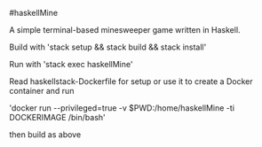 #haskellMine

A simple terminal-based minesweeper game written in Haskell.

Build with 'stack setup && stack build && stack install'

Run with 'stack exec haskellMine'

Read haskellstack-Dockerfile for setup or use it to create a Docker container and run 

'docker run --privileged=true -v $PWD:/home/haskellMine -ti DOCKERIMAGE /bin/bash'

then build as above
